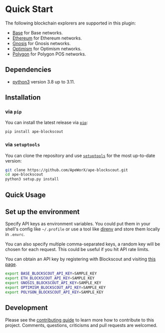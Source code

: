 # Quick Start

The following blockchain explorers are supported in this plugin:

- [Base](https://base.blockscout.com/) for Base networks.
- [Ethereum](https://eth.blockscout.com/) for Ethereum networks.
- [Gnosis](https://gnosis.blockscout.com/) for Gnosis networks.
- [Optimism](https://optimism.blockscout.com/) for Optimism networks.
- [Polygon](https://polygon.blockscout.com/) for Polygon POS networks.

## Dependencies

- [python3](https://www.python.org/downloads) version 3.8 up to 3.11.

## Installation

### via `pip`

You can install the latest release via [`pip`](https://pypi.org/project/pip/):

```bash
pip install ape-blockscout
```

### via `setuptools`

You can clone the repository and use [`setuptools`](https://github.com/pypa/setuptools) for the most up-to-date version:

```bash
git clone https://github.com/ApeWorX/ape-blockscout.git
cd ape-blockscout
python3 setup.py install
```

## Quick Usage

## Set up the environment

Specify API keys as environment variables. You could put them in your shell's config like `~/.profile`
or use a tool like [direnv](https://direnv.net/) and store them locally in `.envrc`.

You can also specify multiple comma-separated keys, a random key will be chosen for each request.
This could be useful if you hit API rate limits.

You can obtain an API key by registering with Blockscout and visiting [this page](https://docs.blockscout.com/for-users/my-account/api-keys).

```bash
export BASE_BLOCKSCOUT_API_KEY=SAMPLE_KEY
export ETH_BLOCKSCOUT_API_KEY=SAMPLE_KEY
export GNOSIS_BLOCKSCOUT_API_KEY=SAMPLE_KEY
export OPTIMISM_BLOCKSCOUT_API_KEY=SAMPLE_KEY
export POLYGON_BLOCKSCOUT_API_KEY=SAMPLE_KEY
```

## Development

Please see the [contributing guide](CONTRIBUTING.md) to learn more how to contribute to this project.
Comments, questions, criticisms and pull requests are welcomed.
